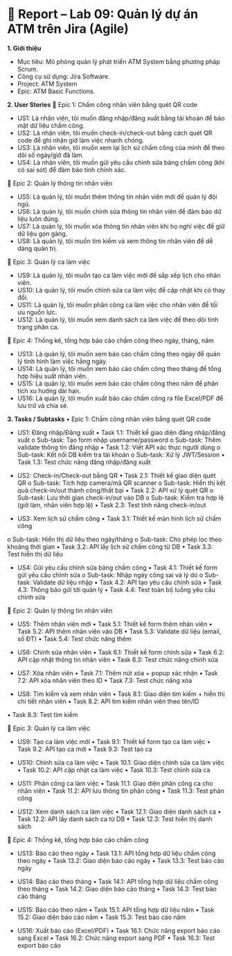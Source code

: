 # 💾 Report – Lab 09: Quản lý dự án ATM trên Jira (Agile)

**1. Giới thiệu** 
-	Mục tiêu: Mô phỏng quản lý phát triển ATM System bằng phương pháp Scrum.
-	Công cụ sử dụng: Jira Software.
-	Project: ATM System
-	Epic: ATM Basic Functions.

**2.	User Stories** 
🔴 Epic 1: Chấm công nhân viên bằng quét QR code
- US1: Là nhân viên, tôi muốn đăng nhập/đăng xuất bằng tài khoản để bảo mật dữ liệu chấm công.
- US2: Là nhân viên, tôi muốn check-in/check-out bằng cách quét QR code để ghi nhận giờ làm việc nhanh chóng.
-	US3: Là nhân viên, tôi muốn xem lại lịch sử chấm công của mình để theo dõi số ngày/giờ đã làm.
-	US4: Là nhân viên, tôi muốn gửi yêu cầu chỉnh sửa bảng chấm công (khi có sai sót) để đảm bảo tính chính xác.

🔴	Epic 2: Quản lý thông tin nhân viên
-	US5: Là quản lý, tôi muốn thêm thông tin nhân viên mới để quản lý đội ngũ.
-	US6: Là quản lý, tôi muốn chỉnh sửa thông tin nhân viên để đảm bảo dữ liệu luôn đúng.
-	US7: Là quản lý, tôi muốn xóa thông tin nhân viên khi họ nghỉ việc để giữ dữ liệu gọn gàng.
-	US8: Là quản lý, tôi muốn tìm kiếm và xem thông tin nhân viên để dễ dàng quản trị.

🔴	Epic 3: Quản lý ca làm việc
-	US9: Là quản lý, tôi muốn tạo ca làm việc mới để sắp xếp lịch cho nhân viên.
-	US10: Là quản lý, tôi muốn chỉnh sửa ca làm việc để cập nhật khi có thay đổi.
-	US11: Là quản lý, tôi muốn phân công ca làm việc cho nhân viên để tối ưu nguồn lực.
-	US12: Là quản lý, tôi muốn xem danh sách ca làm việc để theo dõi tình trạng phân ca.

🔴	Epic 4: Thống kê, tổng hợp báo cáo chấm công theo ngày, tháng, năm
-	US13: Là quản lý, tôi muốn xem báo cáo chấm công theo ngày để quản lý tình hình làm việc hằng ngày.
-	US14: Là quản lý, tôi muốn xem báo cáo chấm công theo tháng để tổng hợp hiệu suất nhân viên.
-	US15: Là quản lý, tôi muốn xem báo cáo chấm công theo năm để phân tích xu hướng dài hạn.
-	US16: Là quản lý, tôi muốn xuất báo cáo chấm công ra file Excel/PDF để lưu trữ và chia sẻ.

**3. Tasks / Subtasks**
▪	Epic 1: Chấm công nhân viên bằng quét QR code
-	US1: Đăng nhập/Đăng xuất
•	Task 1.1: Thiết kế giao diện đăng nhập/đăng xuất
o	Sub-task: Tạo form nhập username/password
o	Sub-task: Thêm validate thông tin đăng nhập
•	Task 1.2: Viết API xác thực người dùng
o	Sub-task: Kết nối DB kiểm tra tài khoản
o	Sub-task: Xử lý JWT/Session
•	Task 1.3: Test chức năng đăng nhập/đăng xuất


-	US2: Check-in/Check-out bằng QR
•	Task 2.1: Thiết kế giao diện quét QR
o	Sub-task: Tích hợp camera/mã QR scanner
o	Sub-task: Hiển thị kết quả check-in/out thành công/thất bại
•	Task 2.2: API xử lý quét QR
o	Sub-task: Lưu thời gian check-in/out vào DB
o	Sub-task: Kiểm tra hợp lệ (giờ làm, nhân viên hợp lệ)
•	Task 2.3: Test tính năng check-in/out


-	US3: Xem lịch sử chấm công
•	Task 3.1: Thiết kế màn hình lịch sử chấm công
 
o	Sub-task: Hiển thị dữ liệu theo ngày/tháng
o	Sub-task: Cho phép lọc theo khoảng thời gian
•	Task 3.2: API lấy lịch sử chấm công từ DB
•	Task 3.3: Test hiển thị dữ liệu


-	US4: Gửi yêu cầu chỉnh sửa bảng chấm công
•	Task 4.1: Thiết kế form gửi yêu cầu chỉnh sửa
o	Sub-task: Nhập ngày công sai và lý do
o	Sub-task: Validate dữ liệu nhập
•	Task 4.2: API tạo yêu cầu chỉnh sửa
•	Task 4.3: Thông báo gửi tới quản lý
•	Task 4.4: Test toàn bộ luồng yêu cầu chỉnh sửa


	Epic 2: Quản lý thông tin nhân viên
-	US5: Thêm nhân viên mới
•	Task 5.1: Thiết kế form thêm nhân viên
•	Task 5.2: API thêm nhân viên vào DB
•	Task 5.3: Validate dữ liệu (email, số ĐT)
•	Task 5.4: Test chức năng thêm


-	US6: Chỉnh sửa nhân viên
•	Task 6.1: Thiết kế form chỉnh sửa
•	Task 6.2: API cập nhật thông tin nhân viên
•	Task 6.3: Test chức năng chỉnh sửa


-	US7: Xóa nhân viên
•	Task 7.1: Thêm nút xóa + popup xác nhận
•	Task 7.2: API xóa nhân viên theo ID
•	Task 7.3: Test chức năng xóa


-	US8: Tìm kiếm và xem nhân viên
•	Task 8.1: Giao diện tìm kiếm + hiển thị chi tiết nhân viên
•	Task 8.2: API tìm kiếm nhân viên theo tên/ID
 
•	Task 8.3: Test tìm kiếm


	Epic 3: Quản lý ca làm việc
-	US9: Tạo ca làm việc mới
•	Task 9.1: Thiết kế form tạo ca làm việc
•	Task 9.2: API tạo ca mới
•	Task 9.3: Test tạo ca


-	US10: Chỉnh sửa ca làm việc
•	Task 10.1: Giao diện chỉnh sửa ca làm việc
•	Task 10.2: API cập nhật ca làm việc
•	Task 10.3: Test chỉnh sửa ca


-	US11: Phân công ca làm việc
•	Task 11.1: Giao diện phân công ca cho nhân viên
•	Task 11.2: API lưu thông tin phân công
•	Task 11.3: Test phân công


-	US12: Xem danh sách ca làm việc
•	Task 12.1: Giao diện danh sách ca
•	Task 12.2: API lấy danh sách ca từ DB
•	Task 12.3: Test hiển thị danh sách


	Epic 4: Thống kê, tổng hợp báo cáo chấm công
-	US13: Báo cáo theo ngày
•	Task 13.1: API tổng hợp dữ liệu chấm công theo ngày
•	Task 13.2: Giao diện báo cáo ngày
•	Task 13.3: Test báo cáo ngày


-	US14: Báo cáo theo tháng
•	Task 14.1: API tổng hợp dữ liệu chấm công theo tháng
•	Task 14.2: Giao diện báo cáo tháng
•	Task 14.3: Test báo cáo tháng
 
-	US15: Báo cáo theo năm
•	Task 15.1: API tổng hợp dữ liệu năm
•	Task 15.2: Giao diện báo cáo năm
•	Task 15.3: Test báo cáo năm


-	US16: Xuất báo cáo (Excel/PDF)
•	Task 16.1: Chức năng export báo cáo sang Excel
•	Task 16.2: Chức năng export sang PDF
•	Task 16.3: Test export báo cáo

